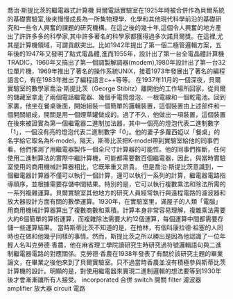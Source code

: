 喬治·斯提比茨的繼電器式計算機 
  貝爾電話實驗室在1925年時被合併作為貝爾系統的基礎實驗室,後來慢慢成長為一所集物理學、化學和其他現代科學前沿的基礎研究和一些令人興奮的課題的研究機構。在這之後的幾十年,這個令人興奮的地方產出了許許多多的科學家,其中許多著名的科學家都獲得過多次諾貝爾獎。在這裡,尤其是計算機領域，可謂貢獻突出。比如1942年提出了第一個二極管邏輯方案，五年後的1947年又發明了點式電晶體,進而1955年，設計出了第一台全電晶體計算機TRADIC，1960年又搞出了第一個調製解調器(modem),1980年設計出了第一台32位單片機，1969年推出了著名的操作系統UNIX，接着1973年發展出了著名的編程語言C，有在1983年推出了編程語言c++等等。
  在1937年11月的一個深夜，貝爾實驗室的數學家喬治·斯提比茨（George Stibitz）離開他的工作場所回家，從貝爾的儲藏室拿走了兩個電話繼電器、幾個手電筒燈泡、一根電線和一個乾電池。回到家裏，他坐在餐桌後面，開始組裝一個簡單的邏輯裝置，這個裝置由上述部件和一個開關組成，開關是用一個煙草罐做成的。過了不久，他做出一項裝置，這個裝置在後來被證實為第一個繼電器二進制加法器，其中一個亮的燈泡代表二進制數字「1」，一個沒有亮的燈泡代表二進制數字「0」。他的妻子多蘿西婭以「餐桌」的名字給它取名為K-model，隔天，斯蒂比茨把K-model帶到實驗室給他的同事們看，他們推測了用繼電器製作一個全尺寸計算器的可能性。他的同事們推斷，任何使用二進制算法的實際中繼計算機，可能都需要數百個繼電器，因此，與當時實驗室使用的商用機械計算器相比，它既笨重又昂貴。
  但是喬治·斯提比茨意識到，一個繼電器計算器不僅可以執行一個計算，還可以執行一系列的計算，繼電器電路指導順序，並根據需要存儲中間結果。特別的是，它可以執行複數乘法和除法所需的一系列複雜運算。貝爾實驗室其他地方的研究人員經常執行與遠程電路的濾波器和放大器設計方面有關的數學運算。1930年，在實驗室里，滿屋子的人類「電腦」用商用機械計算器算出了複數商數和乘積。計算本身非常容易理解，複雜乘法需要大約6個簡單的算術運算，而複雜除法需要大約12個運算，每個運算中間都需要存儲一些運算結果。
  當時斯蒂比茨不知道的是，在柏林，有個叫康拉德·祖塞的人同時也在做和他幾乎同樣的事情。然而，斯提比茨之所以勝出是因為他認識了一位年輕人名叫克勞德·香農，他在麻省理工學院讀研究生時研究過符號邏輯語句與二進制繼電器電路的對應關係。克勞德·香農在1938年發表了有關於該研究主題的畢業論文，在畢業之後他來到了貝爾實驗室。只不過當時香農並沒有積極參與斯蒂比茨計算機的設計。明顯的是，對使用繼電器來實現二進制邏輯的想法要等到1930年後才會漸漸讓所有人接受。
incorporated 合併
switch 開關
filter 濾波器
amplifier 放大器
circuit 電路
